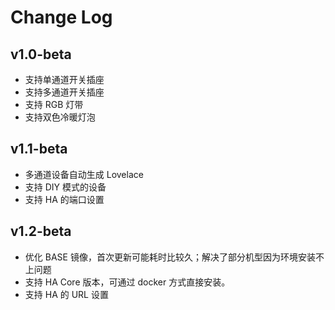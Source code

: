 # Change Log

## v1.0-beta

-   支持单通道开关插座
-   支持多通道开关插座
-   支持 RGB 灯带
-   支持双色冷暖灯泡

## v1.1-beta

-   多通道设备自动生成 Lovelace
-   支持 DIY 模式的设备
-   支持 HA 的端口设置

## v1.2-beta

-   优化 BASE 镜像，首次更新可能耗时比较久；解决了部分机型因为环境安装不上问题
-   支持 HA Core 版本，可通过 docker 方式直接安装。
-   支持 HA 的 URL 设置
